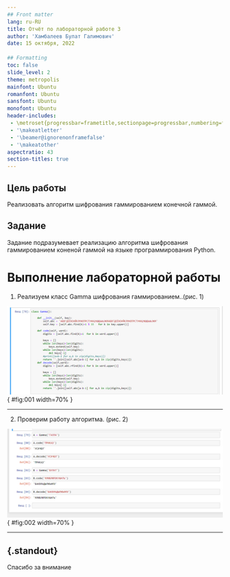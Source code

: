 ```yaml
---
## Front matter
lang: ru-RU
title: Отчёт по лабораторной работе 3
author: 'Хамбалеев Булат Галимович'
date: 15 октября, 2022

## Formatting
toc: false
slide_level: 2
theme: metropolis
mainfont: Ubuntu
romanfont: Ubuntu
sansfont: Ubuntu
monofont: Ubuntu
header-includes: 
 - \metroset{progressbar=frametitle,sectionpage=progressbar,numbering=fraction}
 - '\makeatletter'
 - '\beamer@ignorenonframefalse'
 - '\makeatother'
aspectratio: 43
section-titles: true
---
```


## Цель работы

Реализовать алгоритм шифрования гаммированием конечной гаммой.

## Задание

Задание подразумевает реализацию алгоритма шифрования гаммированием коненой гаммой на языке программирования Python.

# Выполнение лабораторной работы

1. Реализуем класс Gamma шифрования гаммированием..(рис. 1)

![рис.1. Класс marshrut.](images/1.jpg){ #fig:001 width=70% }

---

2. Проверим работу алгоритма. (рис. 2)

![рис.2. Гаммирование в действии.](images/2.jpg){ #fig:002 width=70% }

---


## {.standout}

Спасибо за внимание
